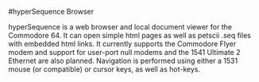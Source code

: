 #hyperSequence Browser

hyperSequence is a web browser and local document viewer for the Commodore 64. It can open simple html pages as well as petscii .seq files with embedded html links. It currently supports the Commodore Flyer modem and support for user-port null modems and the 1541 Ultimate 2 Ethernet are also planned.  Navigation is performed using either a 1531 mouse (or compatible) or cursor keys, as well as hot-keys.